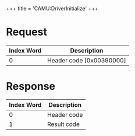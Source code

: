 +++
title = 'CAMU:DriverInitialize'
+++

# Request

| Index Word | Description                |
|------------|----------------------------|
| 0          | Header code \[0x00390000\] |

# Response

| Index Word | Description |
|------------|-------------|
| 0          | Header code |
| 1          | Result code |